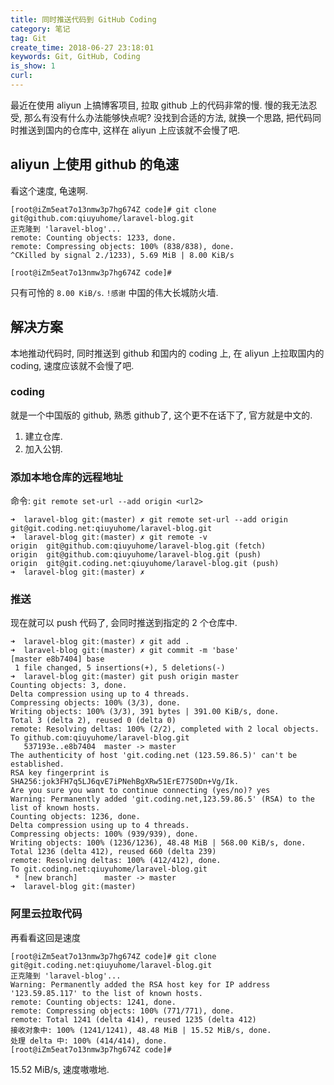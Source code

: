 ```yaml
---
title: 同时推送代码到 GitHub Coding
category: 笔记
tag: Git
create_time: 2018-06-27 23:18:01
keywords: Git, GitHub, Coding
is_show: 1
curl: 
---
```




最近在使用 aliyun 上搞博客项目, 拉取 github 上的代码非常的慢. 慢的我无法忍受, 那么有没有什么办法能够快点呢? 没找到合适的方法, 就换一个思路, 把代码同时推送到国内的仓库中, 这样在 aliyun 上应该就不会慢了吧. 



## aliyun 上使用 github 的龟速

看这个速度, 龟速啊. 

```shell
[root@iZm5eat7o13nmw3p7hg674Z code]# git clone git@github.com:qiuyuhome/laravel-blog.git
正克隆到 'laravel-blog'...
remote: Counting objects: 1233, done.
remote: Compressing objects: 100% (838/838), done.
^CKilled by signal 2./1233), 5.69 MiB | 8.00 KiB/s

[root@iZm5eat7o13nmw3p7hg674Z code]#
```

只有可怜的 `8.00 KiB/s`. `!感谢` 中国的伟大长城防火墙. 

## 解决方案

本地推动代码时, 同时推送到 github 和国内的 coding 上, 在 aliyun 上拉取国内的 coding, 速度应该就不会慢了吧. 

### coding

就是一个中国版的 github, 熟悉 github了, 这个更不在话下了, 官方就是中文的. 

1. 建立仓库.
2. 加入公钥.

### 添加本地仓库的远程地址

命令: `git remote set-url --add origin <url2>`

```shell
➜  laravel-blog git:(master) ✗ git remote set-url --add origin git@git.coding.net:qiuyuhome/laravel-blog.git
➜  laravel-blog git:(master) ✗ git remote -v
origin	git@github.com:qiuyuhome/laravel-blog.git (fetch)
origin	git@github.com:qiuyuhome/laravel-blog.git (push)
origin	git@git.coding.net:qiuyuhome/laravel-blog.git (push)
➜  laravel-blog git:(master) ✗
```

### 推送

现在就可以 push 代码了, 会同时推送到指定的 2 个仓库中. 

```git
➜  laravel-blog git:(master) ✗ git add .
➜  laravel-blog git:(master) ✗ git commit -m 'base'
[master e8b7404] base
 1 file changed, 5 insertions(+), 5 deletions(-)
➜  laravel-blog git:(master) git push origin master
Counting objects: 3, done.
Delta compression using up to 4 threads.
Compressing objects: 100% (3/3), done.
Writing objects: 100% (3/3), 391 bytes | 391.00 KiB/s, done.
Total 3 (delta 2), reused 0 (delta 0)
remote: Resolving deltas: 100% (2/2), completed with 2 local objects.
To github.com:qiuyuhome/laravel-blog.git
   537193e..e8b7404  master -> master
The authenticity of host 'git.coding.net (123.59.86.5)' can't be established.
RSA key fingerprint is SHA256:jok3FH7q5LJ6qvE7iPNehBgXRw51ErE77S0Dn+Vg/Ik.
Are you sure you want to continue connecting (yes/no)? yes
Warning: Permanently added 'git.coding.net,123.59.86.5' (RSA) to the list of known hosts.
Counting objects: 1236, done.
Delta compression using up to 4 threads.
Compressing objects: 100% (939/939), done.
Writing objects: 100% (1236/1236), 48.48 MiB | 568.00 KiB/s, done.
Total 1236 (delta 412), reused 660 (delta 239)
remote: Resolving deltas: 100% (412/412), done.
To git.coding.net:qiuyuhome/laravel-blog.git
 * [new branch]      master -> master
➜  laravel-blog git:(master)
```



### 阿里云拉取代码

再看看这回是速度

```shell
[root@iZm5eat7o13nmw3p7hg674Z code]# git clone git@git.coding.net:qiuyuhome/laravel-blog.git
正克隆到 'laravel-blog'...
Warning: Permanently added the RSA host key for IP address '123.59.85.117' to the list of known hosts.
remote: Counting objects: 1241, done.
remote: Compressing objects: 100% (771/771), done.
remote: Total 1241 (delta 414), reused 1235 (delta 412)
接收对象中: 100% (1241/1241), 48.48 MiB | 15.52 MiB/s, done.
处理 delta 中: 100% (414/414), done.
[root@iZm5eat7o13nmw3p7hg674Z code]#
```

15.52 MiB/s, 速度嗷嗷地. 